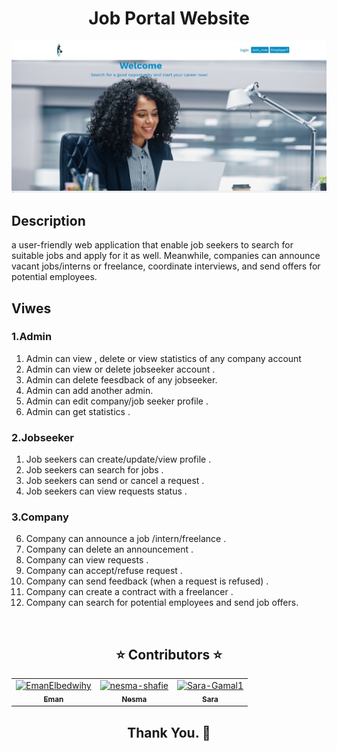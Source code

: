 <h1 align='center'>Job Portal Website</h1>
 <img src="./screens/home.jpeg" width="1000;" />


## Description
a user-friendly web application that enable job seekers to search for suitable jobs and apply for it as well.
Meanwhile, companies can announce vacant jobs/interns or
freelance, coordinate interviews, and send offers  for potential employees.

## Viwes

### 1.Admin
1. Admin can view , delete or view statistics of any company account
2. Admin can view or delete jobseeker account .
3. Admin can delete feesdback of any jobseeker. <br>
4. Admin can add another admin. <br>
5. Admin can edit company/job seeker profile . <br>
6. Admin can get statistics .

### 2.Jobseeker
1. Job seekers can create/update/view profile .
2. Job seekers can search for jobs .
3. Job seekers can send or cancel a request .
4. Job seekers can view requests status .

### 3.Company 
6. Company can announce a job /intern/freelance .
7. Company can delete an announcement .
8. Company can view requests .
9. Company can accept/refuse request .
10. Company can send feedback (when a request is refused) .
11. Company can create a contract with a freelancer .
12. Company can search for potential employees and send job offers.

<br>


<h2 align='center' <a name = "Contributors"> ⭐ Contributors ⭐ </h2>
<!-- readme: collaborators -start -->
<table  align='center'> 
<tr>
    <td align="center">
        <a href="https://github.com/EmanElbedwihy">
            <img src="https://avatars.githubusercontent.com/u/120182209?v=4" width="100;" alt="EmanElbedwihy"/>
            <br />
            <sub><b>Eman</b></sub>
        </a>
    </td>
        <td align="center">
        <a href="https://github.com/nesma-shafie">
            <img src="https://avatars.githubusercontent.com/u/120175134?v=4" width="100;" alt="nesma-shafie"/>
            <br />
            <sub><b>Nesma</b></sub>
        </a>
    </td>
    <td align="center">
        <a href="https://github.com/Sara-Gamal1">
            <img src="https://avatars.githubusercontent.com/u/106556638?v=4" width="100;" alt="Sara-Gamal1"/>
            <br />
            <sub><b>Sara</b></sub>
        </a>
    </td></tr>
</table>
<!-- readme: collaborators -end -->
<h2 align='center'>Thank You. 💖 </h2>
